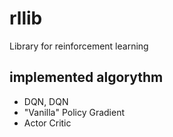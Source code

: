 # rllib
Library for reinforcement learning

## implemented algorythm
- DQN, DQN
- "Vanilla" Policy Gradient
- Actor Critic
